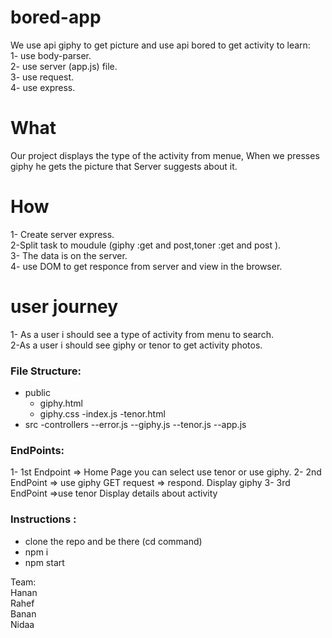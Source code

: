 # bored-app
 We  use api giphy to get picture  and use api bored  to get activity to learn:<br>
 1- use body-parser.<br>
 2- use server (app.js) file.<br>
 3- use request.<br>
 4- use express.<br>
 
# What 
Our project displays  the type of the activity from menue, When we presses giphy he gets the picture
that Server suggests about it.

# How 
 1- Create server express.<br>
 2-Split  task to moudule (giphy :get and post,toner :get and post ).<br>
 3- The data is on the server.<br>
 4- use DOM to get responce  from server and view in the browser.<br>
 
# user journey
1- As a user i should see a type of activity from menu to search.<br>
2-As a user i should see giphy or tenor to get activity photos.<br>

### File Structure: 
- public 
    - giphy.html
    - giphy.css
    -index.js
    -tenor.html
- src
  -controllers
     --error.js
     --giphy.js
     --tenor.js
     --app.js
     
 ### EndPoints:
  1- 1st Endpoint  =>  Home Page
    you can select use tenor or use giphy.
  2- 2nd EndPoint => use giphy
     GET request => respond.
     Display giphy
  3- 3rd EndPoint =>use tenor
    Display details about activity
     
 ### Instructions :
  - clone the repo and be there (cd command)
  - npm i
  - npm start
   
Team:<br>
Hanan <br>
Rahef<br> 
Banan<br>
Nidaa<br>
    
